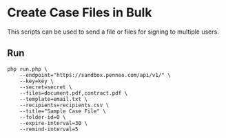# Create Case Files in Bulk

This scripts can be used to send a file or files for signing to multiple users.

## Run

```
php run.php \
    --endpoint="https://sandbox.penneo.com/api/v1/" \
    --key=key \
    --secret=secret \
    --files=document.pdf,contract.pdf \
    --template=email.txt \
    --recipients=recipients.csv \
    --title="Sample Case File" \
    --folder-id=0 \
    --expire-interval=30 \
    --remind-interval=5
```
